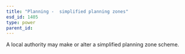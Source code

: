 ```yaml
---
title: "Planning -  simplified planning zones"
esd_id: 1405
type: power
parent_id:  
---
```


A local authority may make or alter a simplified planning zone scheme.

